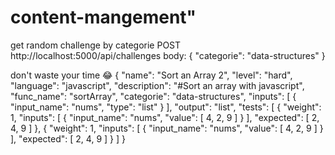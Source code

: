 # content-mangement"

get random challenge by categorie
POST http://localhost:5000/api/challenges body: { "categorie": "data-structures" }

don't waste your time 😂
{
"name": "Sort an Array 2",
"level": "hard",
"language": "javascript",
"description": "#Sort an array with javascript",
"func_name": "sortArray",
"categorie": "data-structures",
"inputs": [
{
"input_name": "nums",
"type": "list"
}
],
"output": "list",
"tests": [
{
"weight": 1,
"inputs": [
{
"input_name": "nums",
"value": [
4,
2,
9
]
}
],
"expected": [
2,
4,
9
]
},
{
"weight": 1,
"inputs": [
{
"input_name": "nums",
"value": [
4,
2,
9
]
}
],
"expected": [
2,
4,
9
]
}
]
}
